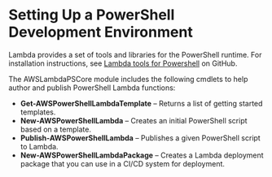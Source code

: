 # Setting Up a PowerShell Development Environment<a name="powershell-devenv"></a>

Lambda provides a set of tools and libraries for the PowerShell runtime\. For installation instructions, see [Lambda tools for Powershell](https://github.com/aws/aws-lambda-dotnet/tree/master/PowerShell) on GitHub\.

The AWSLambdaPSCore module includes the following cmdlets to help author and publish PowerShell Lambda functions:
+ **Get\-AWSPowerShellLambdaTemplate** – Returns a list of getting started templates\.
+ **New\-AWSPowerShellLambda** – Creates an initial PowerShell script based on a template\.
+ **Publish\-AWSPowerShellLambda** – Publishes a given PowerShell script to Lambda\.
+ **New\-AWSPowerShellLambdaPackage** – Creates a Lambda deployment package that you can use in a CI/CD system for deployment\.